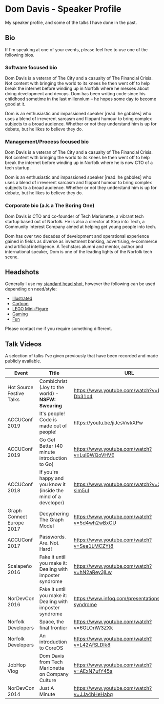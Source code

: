# Dom Davis - Speaker Profile

My speaker profile, and some of the talks I have done in the past.

## Bio

If I'm speaking at one of your events, please feel free to use one of the
following bios.

### Software focused bio

Dom Davis is a veteran of The City and a casualty of The Financial Crisis. Not
content with bringing the world to its knees he then went off to help break the
internet before winding up in Norfolk where he messes about doing development
and devops. Dom has been writing code since his childhood sometime in the last
millennium – he hopes some day to become good at it.

Dom is an enthusiastic and impassioned speaker [read: he gabbles] who uses a
blend of irreverent sarcasm and flippant humour to bring complex subjects to a
broad audience. Whether or not they understand him is up for debate, but he
likes to believe they do.

### Management/Process focused bio

Dom Davis is a veteran of The City and a casualty of The Financial Crisis. Not
content with bringing the world to its knees he then went off to help break the
internet before winding up in Norfolk where he is now CTO of a tech startup.

Dom is an enthusiastic and impassioned speaker [read: he gabbles] who uses a
blend of irreverent sarcasm and flippant humour to bring complex subjects to a
broad audience. Whether or not they understand him is up for debate, but he
likes to believe they do.

### Corporate bio (a.k.a The Boring One)

Dom Davis is CTO and co-founder of Tech Marionette, a vibrant tech startup based
out of Norfolk. He is also a director at Step into Tech, a Community Interest
Company aimed at helping get young people into tech.

Dom has over two decades of development and operational experience gained in
fields as diverse as investment banking, advertising, e-commerce and artificial
intelligence. A Techstars alumni and mentor, author and international speaker,
Dom is one of the leading lights of the Norfolk tech scene.

## Headshots

Generally I use my [standard head shot](domdavis.png), however the following
can be used depending on need/style:

  * [Illustrated](domdavis-illustration.jpg)
  * [Cartoon](domdavis-cartoon.jpg)
  * [LEGO Mini-Figure](domdavis-minifig.png)
  * [Gaming](cmdrdavis.png)
  * [Fun](domdavis-alt.png)

Please contact me if you require something different.

## Talk Videos

A selection of talks I've given previously that have been recorded and made
publicly available. 

| Event |Title | URL |
| ----- | ---- | --- |
| Hot Source Festive Talks | Combichrist (Joy to the world) - **NSFW: Swearing** | https://www.youtube.com/watch?v=LeNX-Db31c4 |
| ACCUConf 2019 | It's people! Code is made out of people! | https://youtu.be/jiJesVwkXPw |
| ACCUConf 2019 | Go Get Better (40 minute introduction to Go) | https://www.youtube.com/watch?v=LuI9WQoVHVE |
| ACCUConf 2018 | If you're happy and you know it (inside the mind of a developer) | https://www.youtube.com/watch?v=2e6a-sim5uI |
| Graph Connect Europe 2017 | Decyphering The Graph Model | https://www.youtube.com/watch?v=5d4wh2wBxCU |
| ACCUConf 2017 | Passwords. Are. Not. Hard! | https://www.youtube.com/watch?v=Sea1LMCZYt8 |
| Scalapeño 2016 | Fake it until you make it: Dealing with imposter syndrome | https://www.youtube.com/watch?v=hN2aRey3jLw |
| NorDevCon 2016 | Fake it until you make it: Dealing with imposter syndrome | https://www.infoq.com/presentations/impostor-syndrome |
| Norfolk Developers | Space, the final frontier | https://www.youtube.com/watch?v=6GLOriW3ZXk |
| Norfolk Developers | An introduction to CoreOS | https://www.youtube.com/watch?v=L42AfSLDIk8 |
| JobHop Vlog | Dom Davis from Tech Marionette on Company Culture | https://www.youtube.com/watch?v=AExN7ufY45s |
| NorDevCon 2014 | Just A Minute | https://www.youtube.com/watch?v=JJa4hHeHabg |
